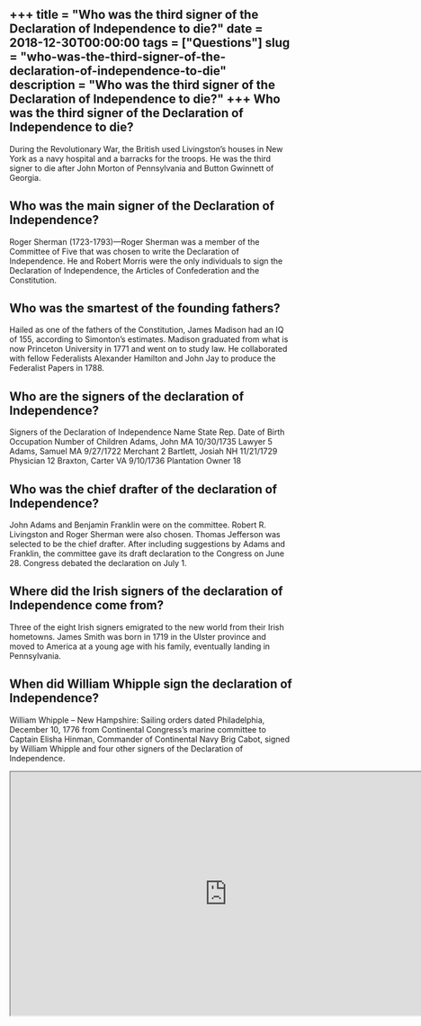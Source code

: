 +++
title = "Who was the third signer of the Declaration of Independence to die?"
date = 2018-12-30T00:00:00
tags = ["Questions"]
slug = "who-was-the-third-signer-of-the-declaration-of-independence-to-die"
description = "Who was the third signer of the Declaration of Independence to die?"
+++
Who was the third signer of the Declaration of Independence to die?
-------------------------------------------------------------------

During the Revolutionary War, the British used Livingston’s houses in New York as a navy hospital and a barracks for the troops. He was the third signer to die after John Morton of Pennsylvania and Button Gwinnett of Georgia.

Who was the main signer of the Declaration of Independence?
-----------------------------------------------------------

Roger Sherman (1723-1793)—Roger Sherman was a member of the Committee of Five that was chosen to write the Declaration of Independence. He and Robert Morris were the only individuals to sign the Declaration of Independence, the Articles of Confederation and the Constitution.

Who was the smartest of the founding fathers?
---------------------------------------------

Hailed as one of the fathers of the Constitution, James Madison had an IQ of 155, according to Simonton’s estimates. Madison graduated from what is now Princeton University in 1771 and went on to study law. He collaborated with fellow Federalists Alexander Hamilton and John Jay to produce the Federalist Papers in 1788.

Who are the signers of the declaration of Independence?
-------------------------------------------------------

Signers of the Declaration of Independence Name State Rep. Date of Birth Occupation Number of Children Adams, John MA 10/30/1735 Lawyer 5 Adams, Samuel MA 9/27/1722 Merchant 2 Bartlett, Josiah NH 11/21/1729 Physician 12 Braxton, Carter VA 9/10/1736 Plantation Owner 18

Who was the chief drafter of the declaration of Independence?
-------------------------------------------------------------

John Adams and Benjamin Franklin were on the committee. Robert R. Livingston and Roger Sherman were also chosen. Thomas Jefferson was selected to be the chief drafter. After including suggestions by Adams and Franklin, the committee gave its draft declaration to the Congress on June 28. Congress debated the declaration on July 1.

Where did the Irish signers of the declaration of Independence come from?
-------------------------------------------------------------------------

Three of the eight Irish signers emigrated to the new world from their Irish hometowns. James Smith was born in 1719 in the Ulster province and moved to America at a young age with his family, eventually landing in Pennsylvania.

When did William Whipple sign the declaration of Independence?
--------------------------------------------------------------

William Whipple – New Hampshire: Sailing orders dated Philadelphia, December 10, 1776 from Continental Congress’s marine committee to Captain Elisha Hinman, Commander of Continental Navy Brig Cabot, signed by William Whipple and four other signers of the Declaration of Independence.

<iframe allow="accelerometer; autoplay; clipboard-write; encrypted-media; gyroscope; picture-in-picture" allowfullscreen="" class="__youtube_prefs__  epyt-is-override  no-lazyload" data-no-lazy="1" data-origheight="433" data-origwidth="770" data-skipgform_ajax_framebjll="" height="433" id="_ytid_61889" loading="lazy" src="https://www.youtube.com/embed/_KYKHTyENEw?enablejsapi=1&autoplay=0&cc_load_policy=0&cc_lang_pref=&iv_load_policy=1&loop=0&modestbranding=0&rel=1&fs=1&playsinline=0&autohide=2&theme=dark&color=red&controls=1&" title="YouTube player" width="770"></iframe>